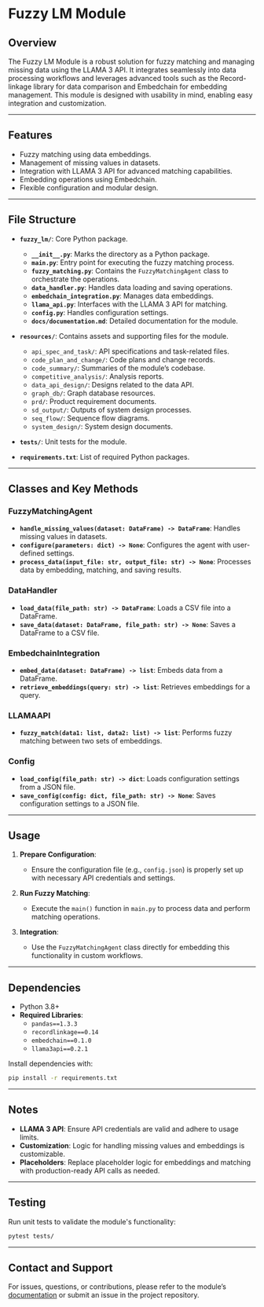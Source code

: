 # Fuzzy LM Module

## Overview

The Fuzzy LM Module is a robust solution for fuzzy matching and managing missing data using the LLAMA 3 API. It integrates seamlessly into data processing workflows and leverages advanced tools such as the Record-linkage library for data comparison and Embedchain for embedding management. This module is designed with usability in mind, enabling easy integration and customization.

---

## Features

- Fuzzy matching using data embeddings.
- Management of missing values in datasets.
- Integration with LLAMA 3 API for advanced matching capabilities.
- Embedding operations using Embedchain.
- Flexible configuration and modular design.

---

## File Structure

- **`fuzzy_lm/`**: Core Python package.
  - **`__init__.py`**: Marks the directory as a Python package.
  - **`main.py`**: Entry point for executing the fuzzy matching process.
  - **`fuzzy_matching.py`**: Contains the `FuzzyMatchingAgent` class to orchestrate the operations.
  - **`data_handler.py`**: Handles data loading and saving operations.
  - **`embedchain_integration.py`**: Manages data embeddings.
  - **`llama_api.py`**: Interfaces with the LLAMA 3 API for matching.
  - **`config.py`**: Handles configuration settings.
  - **`docs/documentation.md`**: Detailed documentation for the module.

- **`resources/`**: Contains assets and supporting files for the module.
  - `api_spec_and_task/`: API specifications and task-related files.
  - `code_plan_and_change/`: Code plans and change records.
  - `code_summary/`: Summaries of the module’s codebase.
  - `competitive_analysis/`: Analysis reports.
  - `data_api_design/`: Designs related to the data API.
  - `graph_db/`: Graph database resources.
  - `prd/`: Product requirement documents.
  - `sd_output/`: Outputs of system design processes.
  - `seq_flow/`: Sequence flow diagrams.
  - `system_design/`: System design documents.

- **`tests/`**: Unit tests for the module.
- **`requirements.txt`**: List of required Python packages.

---

## Classes and Key Methods

### FuzzyMatchingAgent
- **`handle_missing_values(dataset: DataFrame) -> DataFrame`**: Handles missing values in datasets.
- **`configure(parameters: dict) -> None`**: Configures the agent with user-defined settings.
- **`process_data(input_file: str, output_file: str) -> None`**: Processes data by embedding, matching, and saving results.

### DataHandler
- **`load_data(file_path: str) -> DataFrame`**: Loads a CSV file into a DataFrame.
- **`save_data(dataset: DataFrame, file_path: str) -> None`**: Saves a DataFrame to a CSV file.

### EmbedchainIntegration
- **`embed_data(dataset: DataFrame) -> list`**: Embeds data from a DataFrame.
- **`retrieve_embeddings(query: str) -> list`**: Retrieves embeddings for a query.

### LLAMAAPI
- **`fuzzy_match(data1: list, data2: list) -> list`**: Performs fuzzy matching between two sets of embeddings.

### Config
- **`load_config(file_path: str) -> dict`**: Loads configuration settings from a JSON file.
- **`save_config(config: dict, file_path: str) -> None`**: Saves configuration settings to a JSON file.

---

## Usage

1. **Prepare Configuration**:
   - Ensure the configuration file (e.g., `config.json`) is properly set up with necessary API credentials and settings.

2. **Run Fuzzy Matching**:
   - Execute the `main()` function in `main.py` to process data and perform matching operations.

3. **Integration**:
   - Use the `FuzzyMatchingAgent` class directly for embedding this functionality in custom workflows.

---

## Dependencies

- Python 3.8+
- **Required Libraries**:
  - `pandas==1.3.3`
  - `recordlinkage==0.14`
  - `embedchain==0.1.0`
  - `llama3api==0.2.1`

Install dependencies with:
```bash
pip install -r requirements.txt
```

---

## Notes

- **LLAMA 3 API**: Ensure API credentials are valid and adhere to usage limits.
- **Customization**: Logic for handling missing values and embeddings is customizable.
- **Placeholders**: Replace placeholder logic for embeddings and matching with production-ready API calls as needed.

---

## Testing

Run unit tests to validate the module's functionality:
```bash
pytest tests/
```

---

## Contact and Support

For issues, questions, or contributions, please refer to the module’s [documentation](fuzzy_lm/docs/documentation.md) or submit an issue in the project repository.